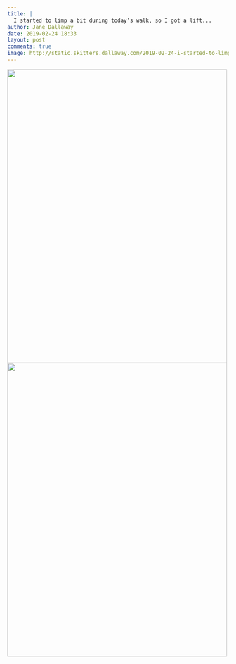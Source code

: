 ```yaml
---
title: |
  I started to limp a bit during today’s walk, so I got a lift...
author: Jane Dallaway
date: 2019-02-24 18:33
layout: post
comments: true
image: http://static.skitters.dallaway.com/2019-02-24-i-started-to-limp-a-bit-during-today-s-walk--so-i-got-a-lift-thumb-1-IMG-8669.JPG
---
```


<div>
        <a href="http://static.skitters.dallaway.com/2019-02-24-i-started-to-limp-a-bit-during-today-s-walk--so-i-got-a-lift-fullsize-1-IMG-8669.JPG">
          <img src="http://static.skitters.dallaway.com/2019-02-24-i-started-to-limp-a-bit-during-today-s-walk--so-i-got-a-lift-thumb-1-IMG-8669.JPG" width="500" height="667"/>
        </a>
      </div><div>
        <a href="http://static.skitters.dallaway.com/2019-02-24-i-started-to-limp-a-bit-during-today-s-walk--so-i-got-a-lift-fullsize-2-IMG-8670.JPG">
          <img src="http://static.skitters.dallaway.com/2019-02-24-i-started-to-limp-a-bit-during-today-s-walk--so-i-got-a-lift-thumb-2-IMG-8670.JPG" width="500" height="667"/>
        </a>
      </div>


  
      